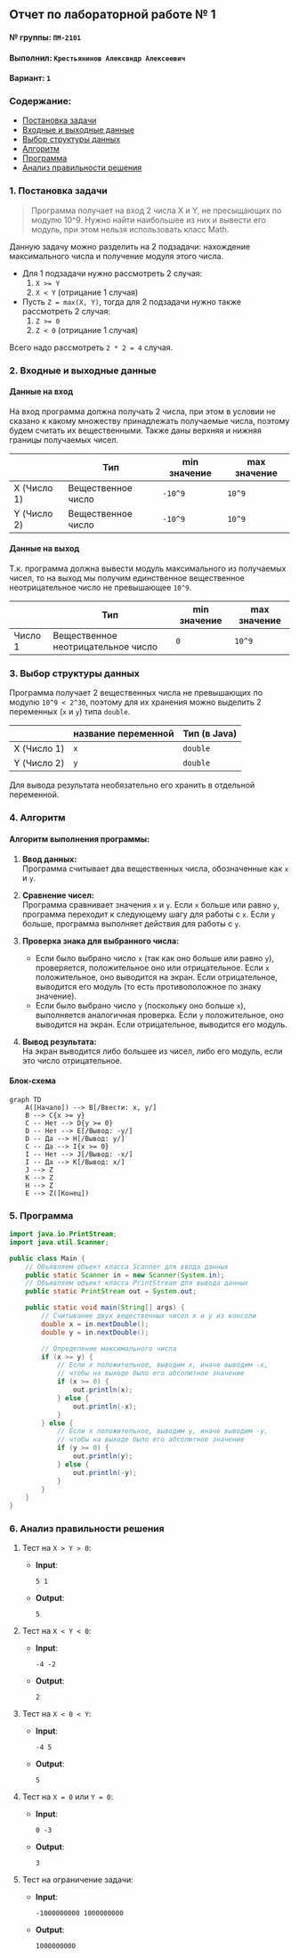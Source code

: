 ## Отчет по лабораторной работе № 1

#### № группы: `ПМ-2101`

#### Выполнил: `Крестьянинов Алексвндр Алексеевич`

#### Вариант: `1`

### Cодержание:

- [Постановка задачи](#1-постановка-задачи)
- [Входные и выходные данные](#2-входные-и-выходные-данные)
- [Выбор структуры данных](#3-выбор-структуры-данных)
- [Алгоритм](#4-алгоритм)
- [Программа](#5-программа)
- [Анализ правильности решения](#6-анализ-правильности-решения)

### 1. Постановка задачи

> Программа получает на вход 2 числа X и Y, не пресыщающих по модулю 10^9. Нужно найти наибольшее из них и вывести его 
> модуль, при этом нельзя использовать класс Math.

Данную задачу можно разделить на 2 подзадачи: нахождение максимального числа и получение модуля этого числа.

- Для 1 подзадачи нужно рассмотреть 2 случая:
  1. `X >= Y` 
  2. `X < Y` (отрицание 1 случая)
- Пусть `Z = max(X, Y)`, тогда для 2 подзадачи нужно также рассмотреть 2 случая:
  1. `Z >= 0` 
  2. `Z < 0` (отрицание 1 случая)

Всего надо рассмотреть `2 * 2 = 4` случая.

### 2. Входные и выходные данные

#### Данные на вход

На вход программа должна получать 2 числа, при этом в условии не сказано к какому множеству
принадлежать получаемые числа, поэтому будем считать их вещественными. Также даны верхняя и нижняя границы получаемых 
чисел.
  
|             | Тип                | min значение | max значение |
|-------------|--------------------|--------------|--------------|
| X (Число 1) | Вещественное число | `-10^9`        | `10^9`         |
| Y (Число 2) | Вещественное число | `-10^9`        | `10^9`         |

#### Данные на выход

Т.к. программа должна вывести модуль максимального из получаемых чисел, то на выход мы получим
единственное вещественное неотрицательное число не превышающее `10^9`.

|         | Тип                                | min значение | max значение |
|---------|------------------------------------|--------------|--------------|
| Число 1 | Вещественное неотрицательное число | `0`            | `10^9`         |


### 3. Выбор структуры данных

Программа получает 2 вещественных числа не превышающих по модулю `10^9 < 2^30`, поэтому для их хранения
можно выделить 2 переменных (`x` и `y`) типа `double`. 

|             | название переменной | Тип (в Java) | 
|-------------|--------------------|--------------|
| X (Число 1) | `x`                  | `double`       |
| Y (Число 2) | `y`                  | `double`       | 

Для вывода результата необязательно его хранить в отдельной переменной.

### 4. Алгоритм

#### Алгоритм выполнения программы:

1. **Ввод данных:**  
   Программа считывает два вещественных числа, обозначенные как `x` и `y`.

2. **Сравнение чисел:**  
   Программа сравнивает значения `x` и `y`. Если `x` больше или равно `y`, программа переходит к следующему шагу для работы с `x`. Если `y` больше, программа выполняет действия для работы с `y`.

3. **Проверка знака для выбранного числа:**
   - Если было выбрано число `x` (так как оно больше или равно `y`), проверяется, положительное оно или отрицательное. Если `x` положительное, оно выводится на экран. Если отрицательное, выводится его модуль (то есть противоположное по знаку значение).
   - Если было выбрано число `y` (поскольку оно больше `x`), выполняется аналогичная проверка. Если `y` положительное, оно выводится на экран. Если отрицательное, выводится его модуль.

4. **Вывод результата:**  
   На экран выводится либо большее из чисел, либо его модуль, если это число отрицательное.


#### Блок-схема

```mermaid
graph TD
    A([Начало]) --> B[/Ввести: x, y/]
    B --> C{x >= y}
    C -- Нет --> D{y >= 0}
    D -- Нет --> E[/Вывод: -y/]
    D -- Да --> H[/Вывод: y/]
    C -- Да --> I{x >= 0}
    I -- Нет --> J[/Вывод: -x/]
    I -- Да --> K[/Вывод: x/]
    J --> Z
    K --> Z
    H --> Z
    E --> Z([Конец])

```

### 5. Программа

```java
import java.io.PrintStream;
import java.util.Scanner;

public class Main {
    // Объявляем объект класса Scanner для ввода данных
    public static Scanner in = new Scanner(System.in);
    // Объявляем объект класса PrintStream для вывода данных
    public static PrintStream out = System.out;

    public static void main(String[] args) {
        // Считывание двух вещественных чисел x и y из консоли
        double x = in.nextDouble();
        double y = in.nextDouble();

        // Определение максимального числа
        if (x >= y) {
            // Если x положительное, выводим x, иначе выводим -x,
            // чтобы на выходе было его абсолютное значение
            if (x >= 0) {
                out.println(x);
            } else {
                out.println(-x);
            }
        } else {
            // Если x положительное, выводим y, иначе выводим -y,
            // чтобы на выходе было его абсолютное значение
            if (y >= 0) {
                out.println(y);
            } else {
                out.println(-y);
            }
        }
    }
}
```

### 6. Анализ правильности решения


1. Тест на `X > Y > 0`:

   - **Input**:
       ```
       5 1
       ```

   - **Output**:
       ```
       5
       ```

2. Тест на `X < Y < 0`:

   - **Input**:
       ```
       -4 -2
       ```

   - **Output**:
       ```
       2
       ```

3. Тест на `X < 0 < Y`:

   - **Input**:
       ```
       -4 5
       ```

   - **Output**:
       ```
       5
       ```

4. Тест на `X = 0` или `Y = 0`:

   - **Input**:
       ```
       0 -3
       ```

   - **Output**:
       ```
       3
       ```
  
5. Тест на ограничение задачи:

   - **Input**:
       ```
       -1000000000 1000000000
       ```

   - **Output**:
       ```
       1000000000
       ```
